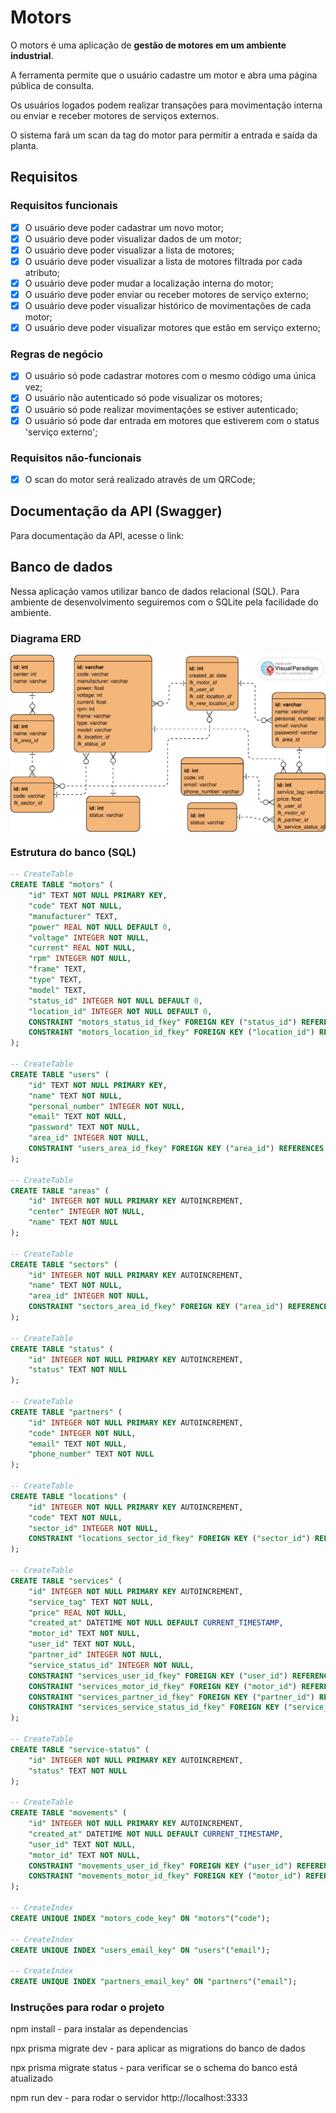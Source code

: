 # Motors

O motors é uma aplicação de **gestão de motores em um ambiente industrial**.

A ferramenta permite que o usuário cadastre um motor e abra uma página pública de consulta.

Os usuários logados podem realizar transações para movimentação interna ou enviar e receber motores de serviços externos.

O sistema fará um scan da tag do motor para permitir a entrada e saída da planta.

## Requisitos

### Requisitos funcionais

- [x] O usuário deve poder cadastrar um novo motor;
- [x] O usuário deve poder visualizar dados de um motor;
- [x] O usuário deve poder visualizar a lista de motores;
- [x] O usuário deve poder visualizar a lista de motores filtrada por cada atributo;
- [x] O usuário deve poder mudar a localização interna do motor;
- [x] O usuário deve poder enviar ou receber motores de serviço externo;
- [x] O usuário deve poder visualizar histórico de movimentações de cada motor;
- [x] O usuário deve poder visualizar motores que estão em serviço externo;

### Regras de negócio

- [x] O usuário só pode cadastrar motores com o mesmo código uma única vez;
- [x] O usuário não autenticado só pode visualizar os motores;
- [x] O usuário só pode realizar movimentações se estiver autenticado;
- [x] O usuário só pode dar entrada em motores que estiverem com o status 'serviço externo';

### Requisitos não-funcionais

- [x] O scan do motor será realizado através de um QRCode;

## Documentação da API (Swagger)

Para documentação da API, acesse o link:

## Banco de dados

Nessa aplicação vamos utilizar banco de dados relacional (SQL). Para ambiente de desenvolvimento seguiremos com o SQLite pela facilidade do ambiente.

### Diagrama ERD

<img src="github\gmc-white.svg" width="600" alt="Diagrama ERD do banco de dados" style="display: block; margin: 0 auto"/>

### Estrutura do banco (SQL)

```sql
-- CreateTable
CREATE TABLE "motors" (
    "id" TEXT NOT NULL PRIMARY KEY,
    "code" TEXT NOT NULL,
    "manufacturer" TEXT,
    "power" REAL NOT NULL DEFAULT 0,
    "voltage" INTEGER NOT NULL,
    "current" REAL NOT NULL,
    "rpm" INTEGER NOT NULL,
    "frame" TEXT,
    "type" TEXT,
    "model" TEXT,
    "status_id" INTEGER NOT NULL DEFAULT 0,
    "location_id" INTEGER NOT NULL DEFAULT 0,
    CONSTRAINT "motors_status_id_fkey" FOREIGN KEY ("status_id") REFERENCES "status" ("id") ON DELETE RESTRICT ON UPDATE CASCADE,
    CONSTRAINT "motors_location_id_fkey" FOREIGN KEY ("location_id") REFERENCES "locations" ("id") ON DELETE RESTRICT ON UPDATE CASCADE
);

-- CreateTable
CREATE TABLE "users" (
    "id" TEXT NOT NULL PRIMARY KEY,
    "name" TEXT NOT NULL,
    "personal_number" INTEGER NOT NULL,
    "email" TEXT NOT NULL,
    "password" TEXT NOT NULL,
    "area_id" INTEGER NOT NULL,
    CONSTRAINT "users_area_id_fkey" FOREIGN KEY ("area_id") REFERENCES "areas" ("id") ON DELETE RESTRICT ON UPDATE CASCADE
);

-- CreateTable
CREATE TABLE "areas" (
    "id" INTEGER NOT NULL PRIMARY KEY AUTOINCREMENT,
    "center" INTEGER NOT NULL,
    "name" TEXT NOT NULL
);

-- CreateTable
CREATE TABLE "sectors" (
    "id" INTEGER NOT NULL PRIMARY KEY AUTOINCREMENT,
    "name" TEXT NOT NULL,
    "area_id" INTEGER NOT NULL,
    CONSTRAINT "sectors_area_id_fkey" FOREIGN KEY ("area_id") REFERENCES "areas" ("id") ON DELETE RESTRICT ON UPDATE CASCADE
);

-- CreateTable
CREATE TABLE "status" (
    "id" INTEGER NOT NULL PRIMARY KEY AUTOINCREMENT,
    "status" TEXT NOT NULL
);

-- CreateTable
CREATE TABLE "partners" (
    "id" INTEGER NOT NULL PRIMARY KEY AUTOINCREMENT,
    "code" INTEGER NOT NULL,
    "email" TEXT NOT NULL,
    "phone_number" TEXT NOT NULL
);

-- CreateTable
CREATE TABLE "locations" (
    "id" INTEGER NOT NULL PRIMARY KEY AUTOINCREMENT,
    "code" TEXT NOT NULL,
    "sector_id" INTEGER NOT NULL,
    CONSTRAINT "locations_sector_id_fkey" FOREIGN KEY ("sector_id") REFERENCES "sectors" ("id") ON DELETE RESTRICT ON UPDATE CASCADE
);

-- CreateTable
CREATE TABLE "services" (
    "id" INTEGER NOT NULL PRIMARY KEY AUTOINCREMENT,
    "service_tag" TEXT NOT NULL,
    "price" REAL NOT NULL,
    "created_at" DATETIME NOT NULL DEFAULT CURRENT_TIMESTAMP,
    "motor_id" TEXT NOT NULL,
    "user_id" TEXT NOT NULL,
    "partner_id" INTEGER NOT NULL,
    "service_status_id" INTEGER NOT NULL,
    CONSTRAINT "services_user_id_fkey" FOREIGN KEY ("user_id") REFERENCES "users" ("id") ON DELETE RESTRICT ON UPDATE CASCADE,
    CONSTRAINT "services_motor_id_fkey" FOREIGN KEY ("motor_id") REFERENCES "motors" ("id") ON DELETE RESTRICT ON UPDATE CASCADE,
    CONSTRAINT "services_partner_id_fkey" FOREIGN KEY ("partner_id") REFERENCES "partners" ("id") ON DELETE RESTRICT ON UPDATE CASCADE,
    CONSTRAINT "services_service_status_id_fkey" FOREIGN KEY ("service_status_id") REFERENCES "service-status" ("id") ON DELETE RESTRICT ON UPDATE CASCADE
);

-- CreateTable
CREATE TABLE "service-status" (
    "id" INTEGER NOT NULL PRIMARY KEY AUTOINCREMENT,
    "status" TEXT NOT NULL
);

-- CreateTable
CREATE TABLE "movements" (
    "id" INTEGER NOT NULL PRIMARY KEY AUTOINCREMENT,
    "created_at" DATETIME NOT NULL DEFAULT CURRENT_TIMESTAMP,
    "user_id" TEXT NOT NULL,
    "motor_id" TEXT NOT NULL,
    CONSTRAINT "movements_user_id_fkey" FOREIGN KEY ("user_id") REFERENCES "users" ("id") ON DELETE RESTRICT ON UPDATE CASCADE,
    CONSTRAINT "movements_motor_id_fkey" FOREIGN KEY ("motor_id") REFERENCES "motors" ("id") ON DELETE RESTRICT ON UPDATE CASCADE
);

-- CreateIndex
CREATE UNIQUE INDEX "motors_code_key" ON "motors"("code");

-- CreateIndex
CREATE UNIQUE INDEX "users_email_key" ON "users"("email");

-- CreateIndex
CREATE UNIQUE INDEX "partners_email_key" ON "partners"("email");

```

### Instruções para rodar o projeto

npm install - para instalar as dependencias

npx prisma migrate dev - para aplicar as migrations do banco de dados

npx prisma migrate status - para verificar se o schema do banco está atualizado

npm run dev - para rodar o servidor http://localhost:3333

